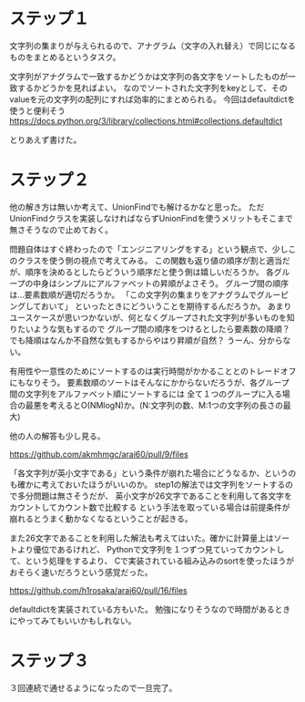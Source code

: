 # ステップ１

文字列の集まりが与えられるので、アナグラム（文字の入れ替え）で同じになるものをまとめるというタスク。

文字列がアナグラムで一致するかどうかは文字列の各文字をソートしたものが一致するかどうかを見ればよい。
なのでソートされた文字列をkeyとして、そのvalueを元の文字列の配列にすれば効率的にまとめられる。
今回はdefaultdictを使うと便利そう
https://docs.python.org/3/library/collections.html#collections.defaultdict

とりあえず書けた。

# ステップ２

他の解き方は無いか考えて、UnionFindでも解けるかなと思った。
ただUnionFindクラスを実装しなければならずUnionFindを使うメリットもそこまで無さそうなので止めておく。

問題自体はすぐ終わったので「エンジニアリングをする」という観点で、少しこのクラスを使う側の視点で考えてみる。
この関数も返り値の順序が割と適当だが、順序を決めるとしたらどういう順序だと使う側は嬉しいだろうか。
各グループの中身はシンプルにアルファベットの昇順がよさそう。
グループ間の順序は…要素数順が適切だろうか。
「この文字列の集まりをアナグラムでグルーピングしておいて」
といったときにどういうことを期待するんだろうか。
あまりユースケースが思いつかないが、何となくグループされた文字列が多いものを知りたいような気もするので
グループ間の順序をつけるとしたら要素数の降順？
でも降順はなんか不自然な気もするからやはり昇順が自然？
うーん、分からない。

有用性や一意性のためにソートするのは実行時間がかかることとのトレードオフにもなりそう。
要素数順のソートはそんなにかからないだろうが、各グループ間の文字列をアルファベット順にソートするには
全て１つのグループに入る場合の最悪を考えるとO(NMlogN)か。(N:文字列の数、M:1つの文字列の長さの最大)

他の人の解答も少し見る。

https://github.com/akmhmgc/arai60/pull/9/files

「各文字列が英小文字である」という条件が崩れた場合にどうなるか、というのも確かに考えておいたほうがいいのか。
step1の解法では文字列をソートするので多分問題は無さそうだが、
英小文字が26文字であることを利用して各文字をカウントしてカウント数で比較する
という手法を取っている場合は前提条件が崩れるとうまく動かなくなるということが起きる。

また26文字であることを利用した解法も考えてはいた。確かに計算量上はソートより優位であるけれど、
Pythonで文字列を１つずつ見ていってカウントして、という処理をするより、
Cで実装されている組み込みのsortを使ったほうがおそらく速いだろうという感覚だった。

https://github.com/h1rosaka/arai60/pull/16/files

defaultdictを実装されている方もいた。
勉強になりそうなので時間があるときにやってみてもいいかもしれない。

# ステップ３

３回連続で通せるようになったので一旦完了。
